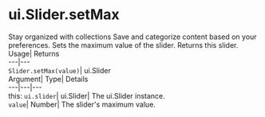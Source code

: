  
#  ui.Slider.setMax 
Stay organized with collections  Save and categorize content based on your preferences. 
Sets the maximum value of the slider. 
Returns this slider.
Usage| Returns  
---|---  
`Slider.setMax(value)`| ui.Slider  
Argument| Type| Details  
---|---|---  
this: `ui.slider`| ui.Slider| The ui.Slider instance.  
`value`| Number| The slider's maximum value.  
